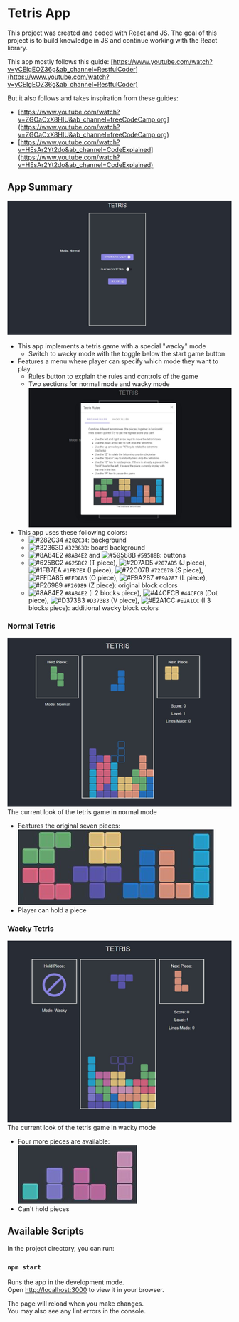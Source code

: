 # Tetris App

This project was created and coded with React and JS. The goal of this project is to build knowledge in JS and continue working with the React library.

This app mostly follows this guide: [https://www.youtube.com/watch?v=yCEIgEOZ36g&ab_channel=RestfulCoder](https://www.youtube.com/watch?v=yCEIgEOZ36g&ab_channel=RestfulCoder)

But it also follows and takes inspiration from these guides: 
- [https://www.youtube.com/watch?v=ZGOaCxX8HIU&ab_channel=freeCodeCamp.org](https://www.youtube.com/watch?v=ZGOaCxX8HIU&ab_channel=freeCodeCamp.org)
- [https://www.youtube.com/watch?v=HEsAr2Yt2do&ab_channel=CodeExplained](https://www.youtube.com/watch?v=HEsAr2Yt2do&ab_channel=CodeExplained)

## App Summary
![start screen](./src/Photos/start_screen.JPG)
- This app implements a tetris game with a special "wacky" mode
    - Switch to wacky mode with the toggle below the start game button
- Features a menu where player can specify which mode they want to play
    - Rules button to explain the rules and controls of the game
    - Two sections for normal mode and wacky mode \
![rules](./src/Photos/rules.JPG)
- This app uses these following colors:
    - ![#282C34](https://placehold.co/15x15/282C34/282C34.png) `#282C34`: background
    - ![#32363D](https://placehold.co/15x15/32363D/32363D.png) `#32363D`: board background
    - ![#8A84E2](https://placehold.co/15x15/8A84E2/8A84E2.png) `#8A84E2` and ![#59588B](https://placehold.co/15x15/59588B/59588B.png) `#59588B`: buttons
    - ![#625BC2](https://placehold.co/15x15/625BC2/625BC2.png) `#625BC2` (T piece), ![#207AD5](https://placehold.co/15x15/207AD5/207AD5.png) `#207AD5` (J piece), ![#1FB7EA](https://placehold.co/15x15/1FB7EA/1FB7EA.png) `#1FB7EA` (I piece), ![#72C07B](https://placehold.co/15x15/72C07B/72C07B.png) `#72C07B` (S piece), ![#FFDA85](https://placehold.co/15x15/FFDA85/FFDA85.png) `#FFDA85` (O piece), ![#F9A287](https://placehold.co/15x15/F9A287/F9A287.png) `#F9A287` (L piece), ![#F26989](https://placehold.co/15x15/F26989/F26989.png) `#F26989` (Z piece): original block colors
    - ![#8A84E2](https://placehold.co/15x15/8A84E2/8A84E2.png) `#8A84E2` (I 2 blocks piece), ![#44CFCB](https://placehold.co/15x15/44CFCB/44CFCB.png) `#44CFCB` (Dot piece), ![#D373B3](https://placehold.co/15x15/D373B3/D373B3.png) `#D373B3` (V piece), ![#E2A1CC](https://placehold.co/15x15/E2A1CC/E2A1CC.png) `#E2A1CC` (I 3 blocks piece): additional wacky block colors

### Normal Tetris
![tetris](./src/Photos/tetris.JPG)
The current look of the tetris game in normal mode
- Features the original seven pieces: \
![original pieces](./src/Photos/normal_pieces.JPG)
- Player can hold a piece

### Wacky Tetris
![wacky tetris](./src/Photos/wacky_tetris.JPG)
The current look of the tetris game in wacky mode
- Four more pieces are available: \
![extra wacky pieces](./src/Photos/wacky_pieces.JPG)
- Can't hold pieces

## Available Scripts

In the project directory, you can run:

### `npm start`

Runs the app in the development mode.\
Open [http://localhost:3000](http://localhost:3000) to view it in your browser.

The page will reload when you make changes.\
You may also see any lint errors in the console.